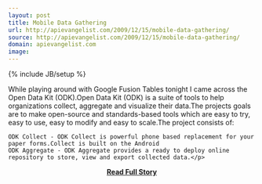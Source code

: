 ```yaml
---
layout: post
title: Mobile Data Gathering
url: http://apievangelist.com/2009/12/15/mobile-data-gathering/
source: http://apievangelist.com/2009/12/15/mobile-data-gathering/
domain: apievangelist.com
image: 
---
```

{% include JB/setup %}<p>While playing around with Google Fusion Tables tonight I came across the Open Data Kit (ODK).Open Data Kit (ODK) is a suite of tools to help organizations collect, aggregate and visualize their data.The projects goals are to make open-source and standards-based tools which are easy to try, easy to use, easy to modify and easy to scale.The project consists of:

	ODK Collect - ODK Collect is powerful phone based replacement for your paper forms.Collect is built on the Android
	ODK Aggregate - ODK Aggregate provides a ready to deploy online repository to store, view and export collected data.</p>
<center><p><a href="http://apievangelist.com/2009/12/15/mobile-data-gathering/" style='padding:25px; font-sze:18px; font-weight: bold;'>Read Full Story</a></p></center>
